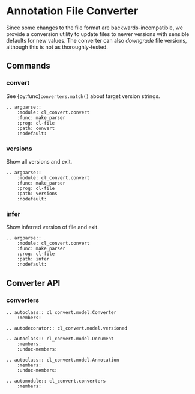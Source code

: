 # Annotation File Converter

Since some changes to the file format are backwards-incompatible, we provide a conversion
utility to update files to newer versions with sensible defaults for new values. The 
converter can also _downgrade_ file versions, although this is not as thoroughly-tested.

## Commands

### convert

See {py:func}`converters.match()` about target version strings.

```{eval-rst}
.. argparse::
    :module: cl_convert.convert
    :func: make_parser
    :prog: cl-file
    :path: convert
    :nodefault:
```

### versions

Show all versions and exit.

```{eval-rst}
.. argparse::
    :module: cl_convert.convert
    :func: make_parser
    :prog: cl-file
    :path: versions
    :nodefault:
```

### infer

Show inferred version of file and exit.

```{eval-rst}
.. argparse::
    :module: cl_convert.convert
    :func: make_parser
    :prog: cl-file
    :path: infer
    :nodefault:
```

## Converter API

### converters

```{eval-rst}
.. autoclass:: cl_convert.model.Converter
    :members:

.. autodecorator:: cl_convert.model.versioned

.. autoclass:: cl_convert.model.Document
    :members:
    :undoc-members:

.. autoclass:: cl_convert.model.Annotation
    :members:
    :undoc-members:

.. automodule:: cl_convert.converters
    :members:
```
